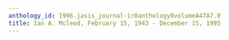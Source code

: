 ```yaml
---
anthology_id: 1996.jasis_journal-ir0anthology0volumeA47A7.0
title: Ian A. Mcleod, February 15, 1943 - December 15, 1995
---
```

